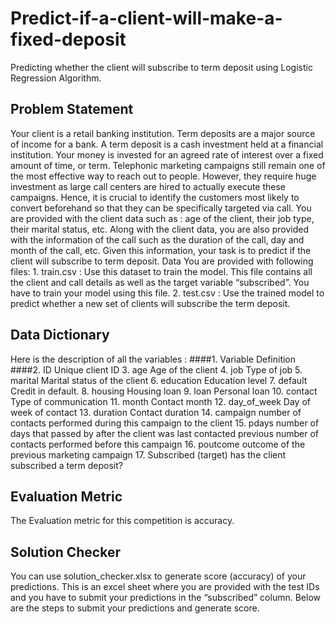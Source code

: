 # Predict-if-a-client-will-make-a-fixed-deposit
Predicting whether the client will subscribe to term deposit using Logistic Regression Algorithm.
## Problem Statement
Your client is a retail banking institution. Term deposits are a major source of income for a bank. A term deposit is a cash investment held at a financial institution. Your money is invested for an agreed rate of interest over a fixed amount of time, or term.
Telephonic marketing campaigns still remain one of the most effective way to reach out to people. However, they require huge investment as large call centers are hired to actually execute these campaigns. Hence, it is crucial to identify the customers most likely to convert beforehand so that they can be specifically targeted via call.
You are provided with the client data such as : age of the client, their job type, their marital status, etc. Along with the client data, you are also provided with the information of the call such as the duration of the call, day and month of the call, etc. Given this information, your task is to predict if
the client will subscribe to term deposit. Data You are provided with following files: 
    1. train.csv : Use this dataset to train the model. This file contains all the client and call details as well as the target variable “subscribed”. You have  to train your model using this file.
    2. test.csv : Use the trained model to predict whether a new set of clients will subscribe the term deposit.
## Data Dictionary
Here is the description of all the variables :
   ####1. Variable                     Definition
   ####2. ID                           Unique client ID
     3. age                          Age of the client
     4. job                          Type of job
     5. marital                      Marital status of the client
     6. education                    Education level
     7. default                      Credit in default.
     8. housing                      Housing loan
     9. loan                         Personal loan
     10. contact                     Type of communication
    11. month                        Contact month
    12. day_of_week                  Day of week of contact
    13. duration                     Contact duration
    14. campaign                     number of contacts performed during this campaign to the client
    15. pdays                        number of days that passed by after the client was last contacted previous number of contacts performed before this campaign
    16. poutcome                     outcome of the previous marketing campaign
    17. Subscribed (target)          has the client subscribed a term deposit?
## Evaluation Metric
The Evaluation metric for this competition is accuracy.
## Solution Checker
You can use solution_checker.xlsx to generate score (accuracy) of your
predictions.
This is an excel sheet where you are provided with the test IDs and you have to submit your predictions in the “subscribed” column. Below are the steps to submit your predictions and generate score.
